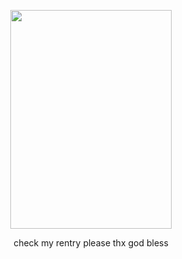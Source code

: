 <p align="center">
  <img width="258" height="350" src="https://media.discordapp.net/attachments/872725910476955678/1241725750466576434/hes_a_miner_.png?ex=664b3eb9&is=6649ed39&hm=e9e5ce178f2fa9b3319cbae9858d70d214049de5568fd405adbde95600c66f51&=&format=webp&quality=lossless&width=516&height=700">
</p>
<p align="center">
check my rentry please thx god bless
</p>
